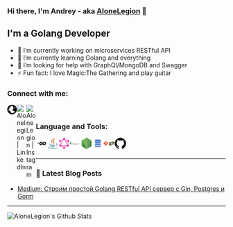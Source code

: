 ### Hi there, I'm Andrey - aka [AloneLegion][website]  👋

## I'm a Golang Developer

- 🔭 I’m currently working on microservices RESTful API
- 🌱 I’m currently learning Golang and everything
- 🤔 I’m looking for help with GraphQl/MongoDB and Swagger
- ⚡ Fun fact: I love Magic:The Gathering and play guitar

### Connect with me:

[<img align="left" alt="alonelegion.com" width="22px" src="https://raw.githubusercontent.com/iconic/open-iconic/master/svg/globe.svg" />][website]
[<img align="left" alt="Alonelegion | LinkedIn" width="22px" src="https://cdn.jsdelivr.net/npm/simple-icons@v3/icons/linkedin.svg" />][linkedin]
[<img align="left" alt="AloneLegion | Instagram" width="22px" src="https://cdn.jsdelivr.net/npm/simple-icons@v3/icons/instagram.svg" />][instagram]

<br />

### Language and Tools:

[<img align="left" alt="Golang" width="26px" src="https://raw.githubusercontent.com/github/explore/80688e429a7d4ef2fca1e82350fe8e3517d3494d/topics/go/go.png" />][golang]
[<img align="left" alt="Java" width="26px" src="https://raw.githubusercontent.com/github/explore/80688e429a7d4ef2fca1e82350fe8e3517d3494d/topics/java/java.png" />][java]
[<img align="left" alt="GraphQL" width="26px" src="https://raw.githubusercontent.com/github/explore/80688e429a7d4ef2fca1e82350fe8e3517d3494d/topics/graphql/graphql.png" />][graphql]
[<img align="left" alt="MongoDB" width="26px" src="https://raw.githubusercontent.com/github/explore/80688e429a7d4ef2fca1e82350fe8e3517d3494d/topics/mongodb/mongodb.png" />][mongodb]
[<img align="left" alt="Node.js" width="26px" src="https://raw.githubusercontent.com/github/explore/80688e429a7d4ef2fca1e82350fe8e3517d3494d/topics/nodejs/nodejs.png" />][node]
[<img align="left" alt="SQL" width="26px" src="https://raw.githubusercontent.com/github/explore/80688e429a7d4ef2fca1e82350fe8e3517d3494d/topics/sql/sql.png" />][sql]
[<img align="left" alt="Git" width="26px" src="https://raw.githubusercontent.com/github/explore/80688e429a7d4ef2fca1e82350fe8e3517d3494d/topics/git/git.png" />][git]
[<img align="left" alt="GitHub" width="26px" src="https://raw.githubusercontent.com/github/explore/78df643247d429f6cc873026c0622819ad797942/topics/github/github.png" />][github]

<br />
<br />

---
### 📕 Latest Blog Posts
- [Medium: Строим простой Golang RESTful API сервер c Gin, Postgres и Gorm](https://medium.com/@com.berdin/%D1%81%D1%82%D1%80%D0%BE%D0%B8%D0%BC-%D0%BF%D1%80%D0%BE%D1%81%D1%82%D0%BE%D0%B9-golang-restful-api-%D1%81%D0%B5%D1%80%D0%B2%D0%B5%D1%80-c-gin-postgres-%D0%B8-gorm-e76ac21c275e)
---
<img align="left" alt="AloneLegion's Github Stats" src="https://github-readme-stats.vercel.app/api?username=alonelegion&show_icons=true&hide_border=true" />

[website]: https://alonelegion.com
[instagram]: https://instagram.com/commandershot
[linkedin]: https://linkedin.com/in/andrey-berdin-7a9250141
[golang]: https://golang.org
[java]: https://www.oracle.com/java
[graphql]: https://graphql.org
[mongodb]: https://www.mongodb.com/
[node]: https://nodejs.org/en/
[sql]: https://www.postgresql.org/
[git]: https://git-scm.com/
[github]: https://github.com/